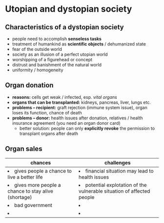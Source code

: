 # Utopian and dystopian society

## Characteristics of a dystopian society

- people need to accomplish **senseless tasks**
- treatment of humankind as **scientific objects** / dehumanized state
- fear of the outside world
- society as an illusion of a perfect utopian world
- worshipping of a figurehead or concept
- distrust and banishment of the natural world
- uniformity / homogeneity

## Organ donation

- **reasons:** cells get weak / infected, esp. *vital organs*
- **organs that can be transplanted:** kidneys, pancreas, liver, lungs etc.
- **problems – recipient:** graft rejection (immune system issue), organ loses its function, chance of death
- **problems – donor:** health issues after donation, relatives / health insurance agreement (you need an organ donor card)
	- better solution: people can only **explicitly revoke** the permission to transplant organs after death

## Organ sales

| chances | challenges |
| --- | --- |
| <li>gives people a chance to live a better life</li> | <li>financial situation may lead to health issues</li> |
| <li>gives more people a chance to stay alive (shortage)</li> | <li>potential explotation of the vulnerable situation of affected people</li> |
| <li>bad government</li> | <li></li> |
| <li></li> | <li></li> |
<!--stackedit_data:
eyJoaXN0b3J5IjpbLTExMjExMzU4NDgsLTEzNzA5OTI4ODIsLT
Y4OTc3MzgzMl19
-->